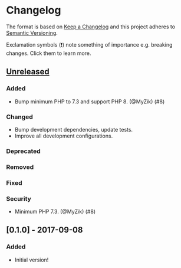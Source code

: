 # Changelog
The format is based on [Keep a Changelog](http://keepachangelog.com/) and this project adheres to [Semantic Versioning](http://semver.org/).

Exclamation symbols (:exclamation:) note something of importance e.g. breaking changes. Click them to learn more.

## [Unreleased]
### Added
- Bump minimum PHP to 7.3 and support PHP 8. (@MyZik) (#8)
### Changed
- Bump development dependencies, update tests.
- Improve all development configurations.
### Deprecated
### Removed
### Fixed
### Security
- Minimum PHP 7.3. (@MyZik) (#8)

## [0.1.0] - 2017-09-08
### Added
- Initial version!

[Unreleased]: https://github.com/php-telegram-bot/inline-keyboard-pagination/compare/master...develop
